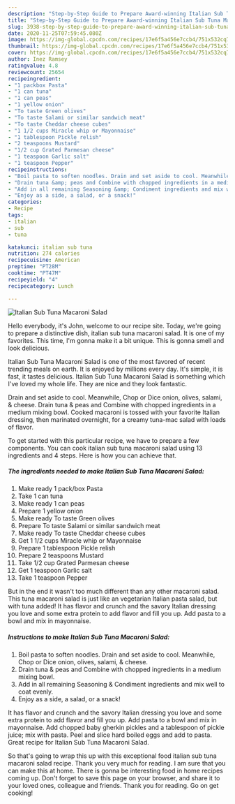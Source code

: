 ```yaml
---
description: "Step-by-Step Guide to Prepare Award-winning Italian Sub Tuna Macaroni Salad"
title: "Step-by-Step Guide to Prepare Award-winning Italian Sub Tuna Macaroni Salad"
slug: 3938-step-by-step-guide-to-prepare-award-winning-italian-sub-tuna-macaroni-salad
date: 2020-11-25T07:59:45.080Z
image: https://img-global.cpcdn.com/recipes/17e6f5a456e7ccb4/751x532cq70/italian-sub-tuna-macaroni-salad-recipe-main-photo.jpg
thumbnail: https://img-global.cpcdn.com/recipes/17e6f5a456e7ccb4/751x532cq70/italian-sub-tuna-macaroni-salad-recipe-main-photo.jpg
cover: https://img-global.cpcdn.com/recipes/17e6f5a456e7ccb4/751x532cq70/italian-sub-tuna-macaroni-salad-recipe-main-photo.jpg
author: Inez Ramsey
ratingvalue: 4.8
reviewcount: 25654
recipeingredient:
- "1 packbox Pasta"
- "1 can tuna"
- "1 can peas"
- "1 yellow onion"
- "To taste Green olives"
- "To taste Salami or similar sandwich meat"
- "To taste Cheddar cheese cubes"
- "1 1/2 cups Miracle whip or Mayonnaise"
- "1 tablespoon Pickle relish"
- "2 teaspoons Mustard"
- "1/2 cup Grated Parmesan cheese"
- "1 teaspoon Garlic salt"
- "1 teaspoon Pepper"
recipeinstructions:
- "Boil pasta to soften noodles. Drain and set aside to cool. Meanwhile, Chop or Dice onion, olives, salami, &amp; cheese."
- "Drain tuna &amp; peas and Combine with chopped ingredients in a medium mixing bowl."
- "Add in all remaining Seasoning &amp; Condiment ingredients and mix well to coat evenly."
- "Enjoy as a side, a salad, or a snack!"
categories:
- Recipe
tags:
- italian
- sub
- tuna

katakunci: italian sub tuna 
nutrition: 274 calories
recipecuisine: American
preptime: "PT28M"
cooktime: "PT47M"
recipeyield: "4"
recipecategory: Lunch

---
```



![Italian Sub Tuna Macaroni Salad](https://img-global.cpcdn.com/recipes/17e6f5a456e7ccb4/751x532cq70/italian-sub-tuna-macaroni-salad-recipe-main-photo.jpg)

Hello everybody, it's John, welcome to our recipe site. Today, we're going to prepare a distinctive dish, italian sub tuna macaroni salad. It is one of my favorites. This time, I'm gonna make it a bit unique. This is gonna smell and look delicious.

Italian Sub Tuna Macaroni Salad is one of the most favored of recent trending meals on earth. It is enjoyed by millions every day. It's simple, it is fast, it tastes delicious. Italian Sub Tuna Macaroni Salad is something which I've loved my whole life. They are nice and they look fantastic.

Drain and set aside to cool. Meanwhile, Chop or Dice onion, olives, salami, &amp; cheese. Drain tuna &amp; peas and Combine with chopped ingredients in a medium mixing bowl. Cooked macaroni is tossed with your favorite Italian dressing, then marinated overnight, for a creamy tuna-mac salad with loads of flavor.


To get started with this particular recipe, we have to prepare a few components. You can cook italian sub tuna macaroni salad using 13 ingredients and 4 steps. Here is how you can achieve that.

<!--inarticleads1-->

##### The ingredients needed to make Italian Sub Tuna Macaroni Salad:

1. Make ready 1 pack/box Pasta
1. Take 1 can tuna
1. Make ready 1 can peas
1. Prepare 1 yellow onion
1. Make ready To taste Green olives
1. Prepare To taste Salami or similar sandwich meat
1. Make ready To taste Cheddar cheese cubes
1. Get 1 1/2 cups Miracle whip or Mayonnaise
1. Prepare 1 tablespoon Pickle relish
1. Prepare 2 teaspoons Mustard
1. Take 1/2 cup Grated Parmesan cheese
1. Get 1 teaspoon Garlic salt
1. Take 1 teaspoon Pepper


But in the end it wasn&#39;t too much different than any other macaroni salad. This tuna macaroni salad is just like an vegetarian Italian pasta salad, but with tuna added! It has flavor and crunch and the savory Italian dressing you love and some extra protein to add flavor and fill you up. Add pasta to a bowl and mix in mayonnaise. 

<!--inarticleads2-->

##### Instructions to make Italian Sub Tuna Macaroni Salad:

1. Boil pasta to soften noodles. Drain and set aside to cool. Meanwhile, Chop or Dice onion, olives, salami, &amp; cheese.
1. Drain tuna &amp; peas and Combine with chopped ingredients in a medium mixing bowl.
1. Add in all remaining Seasoning &amp; Condiment ingredients and mix well to coat evenly.
1. Enjoy as a side, a salad, or a snack!


It has flavor and crunch and the savory Italian dressing you love and some extra protein to add flavor and fill you up. Add pasta to a bowl and mix in mayonnaise. Add chopped baby gherkin pickles and a tablespoon of pickle juice; mix with pasta. Peel and slice hard boiled eggs and add to pasta. Great recipe for Italian Sub Tuna Macaroni Salad. 

So that's going to wrap this up with this exceptional food italian sub tuna macaroni salad recipe. Thank you very much for reading. I am sure that you can make this at home. There is gonna be interesting food in home recipes coming up. Don't forget to save this page on your browser, and share it to your loved ones, colleague and friends. Thank you for reading. Go on get cooking!
